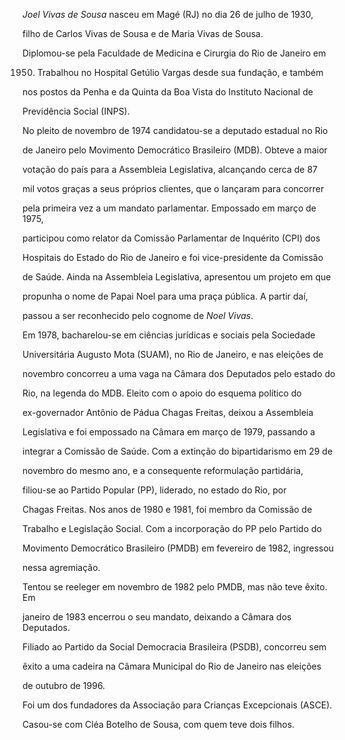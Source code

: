 

*Joel Vivas de Sousa* nasceu em Magé (RJ) no dia 26 de julho de 1930,

filho de Carlos Vivas de Sousa e de Maria Vivas de Sousa.



Diplomou-se pela Faculdade de Medicina e Cirurgia do Rio de Janeiro em

1950. Trabalhou no Hospital Getúlio Vargas desde sua fundação, e também

nos postos da Penha e da Quinta da Boa Vista do Instituto Nacional de

Previdência Social (INPS).



No pleito de novembro de 1974 candidatou-se a deputado estadual no Rio

de Janeiro pelo Movimento Democrático Brasileiro (MDB). Obteve a maior

votação do país para a Assembleia Legislativa, alcançando cerca de 87

mil votos graças a seus próprios clientes, que o lançaram para concorrer

pela primeira vez a um mandato parlamentar. Empossado em março de 1975,

participou como relator da Comissão Parlamentar de Inquérito (CPI) dos

Hospitais do Estado do Rio de Janeiro e foi vice-presidente da Comissão

de Saúde. Ainda na Assembleia Legislativa, apresentou um projeto em que

propunha o nome de Papai Noel para uma praça pública. A partir daí,

passou a ser reconhecido pelo cognome de *Noel Vivas*.



Em 1978, bacharelou-se em ciências jurídicas e sociais pela Sociedade

Universitária Augusto Mota (SUAM), no Rio de Janeiro, e nas eleições de

novembro concorreu a uma vaga na Câmara dos Deputados pelo estado do

Rio, na legenda do MDB. Eleito com o apoio do esquema político do

ex-governador Antônio de Pádua Chagas Freitas, deixou a Assembleia

Legislativa e foi empossado na Câmara em março de 1979, passando a

integrar a Comissão de Saúde. Com a extinção do bipartidarismo em 29 de

novembro do mesmo ano, e a consequente reformulação partidária,

filiou-se ao Partido Popular (PP), liderado, no estado do Rio, por

Chagas Freitas. Nos anos de 1980 e 1981, foi membro da Comissão de

Trabalho e Legislação Social. Com a incorporação do PP pelo Partido do

Movimento Democrático Brasileiro (PMDB) em fevereiro de 1982, ingressou

nessa agremiação.



Tentou se reeleger em novembro de 1982 pelo PMDB, mas não teve êxito. Em

janeiro de 1983 encerrou o seu mandato, deixando a Câmara dos Deputados.

Filiado ao Partido da Social Democracia Brasileira (PSDB), concorreu sem

êxito a uma cadeira na Câmara Municipal do Rio de Janeiro nas eleições

de outubro de 1996.



Foi um dos fundadores da Associação para Crianças Excepcionais (ASCE).



Casou-se com Cléa Botelho de Sousa, com quem teve dois filhos.




